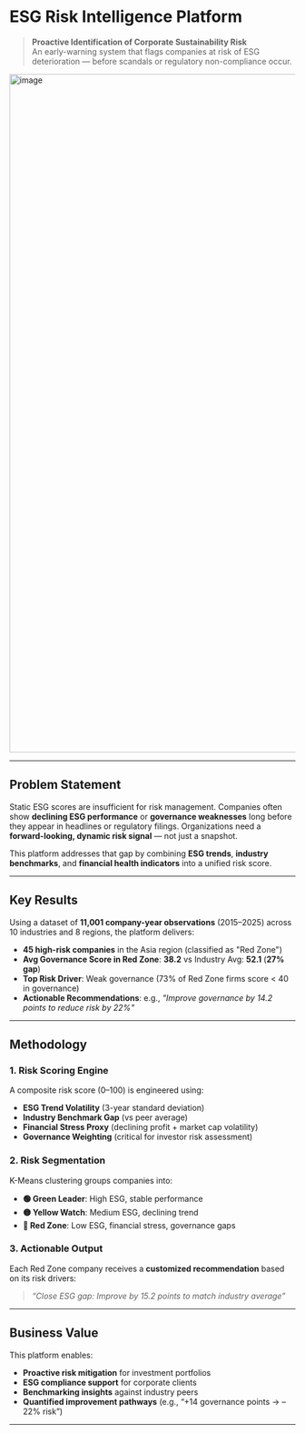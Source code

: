 # ESG Risk Intelligence Platform

> **Proactive Identification of Corporate Sustainability Risk**  
> An early-warning system that flags companies at risk of ESG deterioration — before scandals or regulatory non-compliance occur.

<img width="1919" height="1193" alt="image" src="https://github.com/user-attachments/assets/edbae94f-50bd-483c-b0bb-255c53895b3c" />


---

##  Problem Statement

Static ESG scores are insufficient for risk management. Companies often show **declining ESG performance** or **governance weaknesses** long before they appear in headlines or regulatory filings. Organizations need a **forward-looking, dynamic risk signal** — not just a snapshot.

This platform addresses that gap by combining **ESG trends**, **industry benchmarks**, and **financial health indicators** into a unified risk score.

---

##  Key Results

Using a dataset of **11,001 company-year observations** (2015–2025) across 10 industries and 8 regions, the platform delivers:

-  **45 high-risk companies** in the Asia region (classified as "Red Zone")  
-  **Avg Governance Score in Red Zone**: **38.2** vs Industry Avg: **52.1** (**27% gap**)  
-  **Top Risk Driver**: Weak governance (73% of Red Zone firms score < 40 in governance)  
-  **Actionable Recommendations**: e.g., *"Improve governance by 14.2 points to reduce risk by 22%"*

---

##  Methodology

### 1. **Risk Scoring Engine**
A composite risk score (0–100) is engineered using:
- **ESG Trend Volatility** (3-year standard deviation)
- **Industry Benchmark Gap** (vs peer average)
- **Financial Stress Proxy** (declining profit + market cap volatility)
- **Governance Weighting** (critical for investor risk assessment)

### 2. **Risk Segmentation**
K-Means clustering groups companies into:
- **🟢 Green Leader**: High ESG, stable performance  
- **🟡 Yellow Watch**: Medium ESG, declining trend  
- **🔴 Red Zone**: Low ESG, financial stress, governance gaps

### 3. **Actionable Output**
Each Red Zone company receives a **customized recommendation** based on its risk drivers:
> *“Close ESG gap: Improve by 15.2 points to match industry average”*

---

##  Business Value

This platform enables:
- **Proactive risk mitigation** for investment portfolios
- **ESG compliance support** for corporate clients
- **Benchmarking insights** against industry peers
- **Quantified improvement pathways** (e.g., “+14 governance points → –22% risk”)

---

